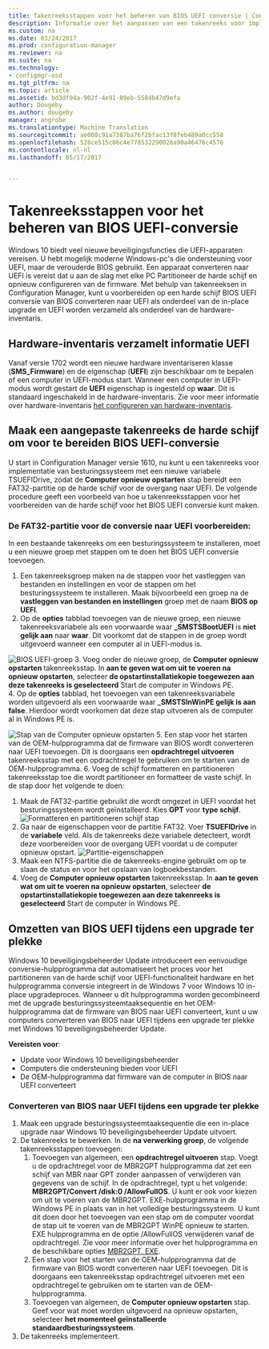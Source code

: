 ```yaml
---
title: Takenreeksstappen voor het beheren van BIOS UEFI conversie | Configuration Manager
description: Informatie over het aanpassen van een takenreeks voor implementatie van besturingssysteem om voor te bereiden overgang naar UEFI een FAT32-partitie.
ms.custom: na
ms.date: 03/24/2017
ms.prod: configuration-manager
ms.reviewer: na
ms.suite: na
ms.technology:
- configmgr-osd
ms.tgt_pltfrm: na
ms.topic: article
ms.assetid: bd3df04a-902f-4e91-89eb-5584b47d9efa
author: Dougeby
ms.author: dougeby
manager: angrobe
ms.translationtype: Machine Translation
ms.sourcegitcommit: ae008c91a7387ba76f2bfac13f8feb489a0cc558
ms.openlocfilehash: 528ce515c86c4e778532290026a90a46476c4576
ms.contentlocale: nl-nl
ms.lasthandoff: 05/17/2017


---
```

# <a name="task-sequence-steps-to-manage-bios-to-uefi-conversion"></a>Takenreeksstappen voor het beheren van BIOS UEFI-conversie
Windows 10 biedt veel nieuwe beveiligingsfuncties die UEFI-apparaten vereisen. U hebt mogelijk moderne Windows-pc's die ondersteuning voor UEFI, maar de verouderde BIOS gebruikt. Een apparaat converteren naar UEFI is vereist dat u aan de slag met elke PC Partitioneer de harde schijf en opnieuw configureren van de firmware. Met behulp van takenreeksen in Configuration Manager, kunt u voorbereiden op een harde schijf BIOS UEFI conversie van BIOS converteren naar UEFI als onderdeel van de in-place upgrade en UEFI worden verzameld als onderdeel van de hardware-inventaris.

## <a name="hardware-inventory-collects-uefi-information"></a>Hardware-inventaris verzamelt informatie UEFI
Vanaf versie 1702 wordt een nieuwe hardware inventariseren klasse (**SMS_Firmware**) en de eigenschap (**UEFI**) zijn beschikbaar om te bepalen of een computer in UEFI-modus start. Wanneer een computer in UEFI-modus wordt gestart de **UEFI** eigenschap is ingesteld op **waar**. Dit is standaard ingeschakeld in de hardware-inventaris. Zie voor meer informatie over hardware-inventaris [het configureren van hardware-inventaris](/sccm/core/clients/manage/inventory/configure-hardware-inventory).

## <a name="create-a-custom-task-sequence-to-prepare-the-hard-drive-for-bios-to-uefi-conversion"></a>Maak een aangepaste takenreeks de harde schijf om voor te bereiden BIOS UEFI-conversie
U start in Configuration Manager versie 1610, nu kunt u een takenreeks voor implementatie van besturingssysteem met een nieuwe variabele TSUEFIDrive, zodat de **Computer opnieuw opstarten** stap bereidt een FAT32-partitie op de harde schijf voor de overgang naar UEFI. De volgende procedure geeft een voorbeeld van hoe u takenreeksstappen voor het voorbereiden van de harde schijf voor het BIOS UEFI conversie kunt maken.

### <a name="to-prepare-the-fat32-partition-for-the-conversion-to-uefi"></a>De FAT32-partitie voor de conversie naar UEFI voorbereiden:
In een bestaande takenreeks om een besturingssysteem te installeren, moet u een nieuwe groep met stappen om te doen het BIOS UEFI conversie toevoegen.

1. Een takenreeksgroep maken na de stappen voor het vastleggen van bestanden en instellingen en voor de stappen om het besturingssysteem te installeren. Maak bijvoorbeeld een groep na de **vastleggen van bestanden en instellingen** groep met de naam **BIOS op UEFI**.
2. Op de **opties** tabblad toevoegen van de nieuwe groep, een nieuwe takenreeksvariabele als een voorwaarde waar **_SMSTSBootUEFI** is **niet gelijk aan** naar **waar**. Dit voorkomt dat de stappen in de groep wordt uitgevoerd wanneer een computer al in UEFI-modus is.

  ![BIOS UEFI-groep](../../core/get-started/media/BIOS-to-UEFI-group.png)
3. Voeg onder de nieuwe groep, de **Computer opnieuw opstarten** takenreeksstap. In **aan te geven wat om uit te voeren na opnieuw opstarten**, selecteer **de opstartinstallatiekopie toegewezen aan deze takenreeks is geselecteerd** Start de computer in Windows PE.  
4. Op de **opties** tabblad, het toevoegen van een takenreeksvariabele worden uitgevoerd als een voorwaarde waar **_SMSTSInWinPE gelijk is aan false**. Hierdoor wordt voorkomen dat deze stap uitvoeren als de computer al in Windows PE is.

  ![Stap van de Computer opnieuw opstarten](../../core/get-started/media/restart-in-windows-pe.png)
5. Een stap voor het starten van de OEM-hulpprogramma dat de firmware van BIOS wordt converteren naar UEFI toevoegen. Dit is doorgaans een **opdrachtregel uitvoeren** takenreeksstap met een opdrachtregel te gebruiken om te starten van de OEM-hulpprogramma.
6. Voeg de schijf formatteren en partitioneren takenreeksstap toe die wordt partitioneer en formatteer de vaste schijf. In de stap door het volgende te doen:
  1. Maak de FAT32-partitie gebruikt die wordt omgezet in UEFI voordat het besturingssysteem wordt geïnstalleerd. Kies **GPT** voor **type schijf**.
    ![Formatteren en partitioneren schijf stap](../media/format-and-partition-disk.png)
  2. Ga naar de eigenschappen voor de partitie FAT32. Voer **TSUEFIDrive** in de **variabele** veld. Als de takenreeks deze variabele detecteert, wordt deze voorbereiden voor de overgang UEFI voordat u de computer opnieuw opstart.
    ![Partitie-eigenschappen](../../core/get-started/media/partition-properties.png)
  3. Maak een NTFS-partitie die de takenreeks-engine gebruikt om op te slaan de status en voor het opslaan van logboekbestanden.
7. Voeg de **Computer opnieuw opstarten** takenreeksstap. In **aan te geven wat om uit te voeren na opnieuw opstarten**, selecteer **de opstartinstallatiekopie toegewezen aan deze takenreeks is geselecteerd** Start de computer in Windows PE.  

## <a name="convert-from-bios-to-uefi-during-an-in-place-upgrade"></a>Omzetten van BIOS UEFI tijdens een upgrade ter plekke
Windows 10 beveiligingsbeheerder Update introduceert een eenvoudige conversie-hulpprogramma dat automatiseert het proces voor het partitioneren van de harde schijf voor UEFI-functionaliteit hardware en het hulpprogramma conversie integreert in de Windows 7 voor Windows 10 in-place upgradeproces. Wanneer u dit hulpprogramma worden gecombineerd met de upgrade besturingssysteemtaaksequentie en het OEM-hulpprogramma dat de firmware van BIOS naar UEFI converteert, kunt u uw computers converteren van BIOS naar UEFI tijdens een upgrade ter plekke met Windows 10 beveiligingsbeheerder Update.

**Vereisten voor**:
- Update voor Windows 10 beveiligingsbeheerder
- Computers die ondersteuning bieden voor UEFI
- De OEM-hulpprogramma dat firmware van de computer in BIOS naar UEFI converteert

### <a name="to-convert-from-bios-to-uefi-during-an-in-place-upgrade"></a>Converteren van BIOS naar UEFI tijdens een upgrade ter plekke
1. Maak een upgrade besturingssysteemtaaksequentie die een in-place upgrade naar Windows 10 beveiligingsbeheerder Update uitvoert.
2. De takenreeks te bewerken. In de **na verwerking groep**, de volgende takenreeksstappen toevoegen:
   1. Toevoegen van algemeen, een **opdrachtregel uitvoeren** stap. Voegt u de opdrachtregel voor de MBR2GPT hulpprogramma dat zet een schijf van MBR naar GPT zonder aanpassen of verwijderen van gegevens van de schijf. In de opdrachtregel, typt u het volgende:  **MBR2GPT/Convert /disk:0 /AllowFullOS**. U kunt er ook voor kiezen om uit te voeren van de MBR2GPT. EXE-hulpprogramma in de Windows PE in plaats van in het volledige besturingssysteem. U kunt dit doen door het toevoegen van een stap om de computer voordat de stap uit te voeren van de MBR2GPT WinPE opnieuw te starten. EXE hulpprogramma en de optie /AllowFullOS verwijderen vanaf de opdrachtregel. Zie voor meer informatie over het hulpprogramma en de beschikbare opties [MBR2GPT. EXE](https://technet.microsoft.com/itpro/windows/deploy/mbr-to-gpt).
   2. Een stap voor het starten van de OEM-hulpprogramma dat de firmware van BIOS wordt converteren naar UEFI toevoegen. Dit is doorgaans een takenreeksstap opdrachtregel uitvoeren met een opdrachtregel te gebruiken om te starten van de OEM-hulpprogramma.
   3. Toevoegen van algemeen, de **Computer opnieuw opstarten** stap. Geef voor wat moet worden uitgevoerd na opnieuw opstarten, selecteer **het momenteel geïnstalleerde standaardbesturingssysteem**.
3. De takenreeks implementeert.


